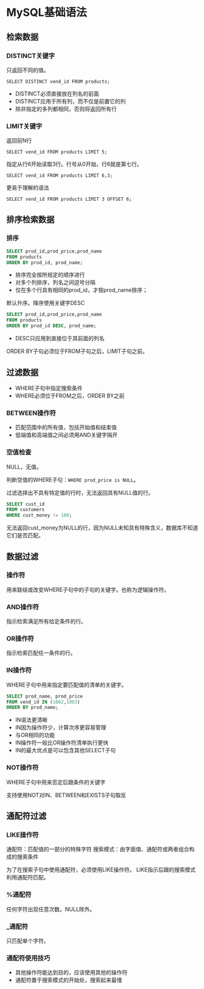 # MySQL基础语法

## 检索数据

### DISTINCT关键字

只返回不同的值。

`SELECT DISTINCT vend_id FROM products;`

+ DISTINCT必须直接放在列名的前面
+ DISTINCT应用于所有列，而不仅是前置它的列
+ 除非指定的多列都相同，否则将返回所有行

### LIMIT关键字

返回前N行

`SELECT vend_id FROM products LIMIT 5;`

指定从行6开始读取3行。行号从0开始，行6就是第七行。

`SELECT vend_id FROM products LIMIT 6,3;`

更易于理解的语法

`SELECT vend_id FROM products LIMIT 3 OFFSET 6;`

## 排序检索数据

### 排序

```SQL
SELECT prod_id,prod_price,prod_name 
FROM products 
ORDER BY prod_id, prod_name;
```

+ 排序完全按所规定的顺序进行
+ 对多个列排序，列名之间逗号分隔
+ 仅在多个行具有相同的prod_id，才按prod_name排序；

默认升序。降序使用关键字DESC

```SQL
SELECT prod_id,prod_price,prod_name 
FROM products 
ORDER BY prod_id DESC, prod_name;
```

+ DESC只应用到直接位于其前面的列名

ORDER BY子句必须位于FROM子句之后，LIMIT子句之前。

## 过滤数据

+ WHERE子句中指定搜索条件
+ WHERE必须位于FROM之后，ORDER BY之前

### BETWEEN操作符
+ 匹配范围中的所有值，包括开始值和结束值
+ 低端值和高端值之间必须用AND关键字隔开

### 空值检查
NULL，无值。

判断空值的WHERE子句：`WHERE prod_price is NULL`。

过滤选择出不具有特定值的行时，无法返回具有NULL值的行。
```SQL
SELECT cust_id
FROM customers
WHERE cust_money != 100;
```
无法返回cust_money为NULL的行，因为NULL未知具有特殊含义，数据库不知道它们是否匹配。

## 数据过滤
### 操作符
用来联结或改变WHERE子句中的子句的关键字。也称为逻辑操作符。

### AND操作符
指示检索满足所有给定条件的行。

### OR操作符
指示检索匹配任一条件的行。

### IN操作符
WHERE子句中用来指定要匹配值的清单的关键字。

```SQL
SELECT prod_name, prod_price
FROM vend_id IN (1002,1003)
ORDER BY prod_name;
```

+ IN语法更清晰
+ IN因为操作符少，计算次序更容易管理
+ 与OR相同的功能
+ IN操作符一般比OR操作符清单执行更快
+ IN的最大优点是可以包含其他SELECT子句

### NOT操作符
WHERE子句中用来否定后跟条件的关键字

支持使用NOT对IN、BETWEEN和EXISTS子句取反

## 通配符过滤
### LIKE操作符
通配符：匹配值的一部分的特殊字符
搜索模式：由字面值、通配符或两者组合构成的搜索条件

为了在搜索子句中使用通配符，必须使用LIKE操作符。
LIKE指示后跟的搜索模式利用通配符匹配。

### %通配符
任何字符出现任意次数。NULL除外。

### _通配符
只匹配单个字符。

### 通配符使用技巧
+ 其他操作符能达到目的，应该使用其他的操作符
+ 通配符置于搜索模式的开始处，搜索起来最慢